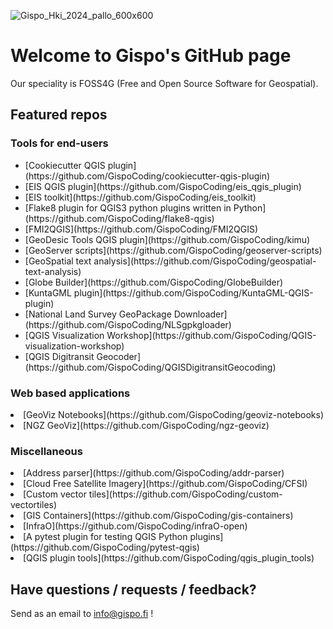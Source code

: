 
![Gispo_Hki_2024_pallo_600x600](https://github.com/GispoCoding/.github/assets/87303508/5d44719f-7727-4e1a-a2cf-882d16f6cb23)

# Welcome to Gispo's GitHub page

Our speciality is FOSS4G (Free and Open Source Software for Geospatial).


## Featured repos

### Tools for end-users
<ul>
<li> [Cookiecutter QGIS plugin](https://github.com/GispoCoding/cookiecutter-qgis-plugin) </li>
<li> [EIS QGIS plugin](https://github.com/GispoCoding/eis_qgis_plugin) </li>
<li> [EIS toolkit](https://github.com/GispoCoding/eis_toolkit) </li>
<li>[Flake8 plugin for QGIS3 python plugins written in Python](https://github.com/GispoCoding/flake8-qgis)</li>
<li>[FMI2QGIS](https://github.com/GispoCoding/FMI2QGIS)</li>
<li>[GeoDesic Tools QGIS plugin](https://github.com/GispoCoding/kimu)</li>
<li>[GeoServer scripts](https://github.com/GispoCoding/geoserver-scripts)</li>
<li>[GeoSpatial text analysis](https://github.com/GispoCoding/geospatial-text-analysis)</li>
<li>[Globe Builder](https://github.com/GispoCoding/GlobeBuilder)</li>
<li>[KuntaGML plugin](https://github.com/GispoCoding/KuntaGML-QGIS-plugin)</li>
<li>[National Land Survey GeoPackage Downloader](https://github.com/GispoCoding/NLSgpkgloader)</li>
<li>[QGIS Visualization Workshop](https://github.com/GispoCoding/QGIS-visualization-workshop)</li>
<li>[QGIS Digitransit Geocoder](https://github.com/GispoCoding/QGISDigitransitGeocoding)</li>
</ul>

### Web based applications

<li>[GeoViz Notebooks](https://github.com/GispoCoding/geoviz-notebooks)</li>
<li>[NGZ GeoViz](https://github.com/GispoCoding/ngz-geoviz)</li>

### Miscellaneous

<li>[Address parser](https://github.com/GispoCoding/addr-parser)</li>
<li>[Cloud Free Satellite Imagery](https://github.com/GispoCoding/CFSI)</li>
<li>[Custom vector tiles](https://github.com/GispoCoding/custom-vectortiles)</li>
<li>[GIS Containers](https://github.com/GispoCoding/gis-containers)</li>
<li>[InfraO](https://github.com/GispoCoding/infraO-open)</li>
<li>[A pytest plugin for testing QGIS Python plugins](https://github.com/GispoCoding/pytest-qgis)</li>
<li>[QGIS plugin tools](https://github.com/GispoCoding/qgis_plugin_tools)</li>

## Have questions / requests / feedback?

Send as an email to info@gispo.fi !
